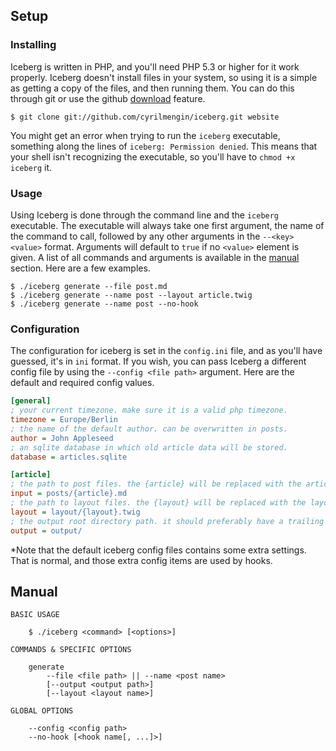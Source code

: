 ## Setup

### Installing

Iceberg is written in PHP, and you'll need PHP 5.3 or higher for it work properly. Iceberg doesn't install files in your system, so using it is a simple as getting a copy of the files, and then running them. You can do this through git or use the github [download](https://github.com/cyrilmengin/iceberg/archive/dev.zip) feature.

```shell
$ git clone	git://github.com/cyrilmengin/iceberg.git website
```

You might get an error when trying to run the ``iceberg`` executable, something along the lines of ``iceberg: Permission denied``. This means that your shell isn't recognizing the executable, so you'll have to ``chmod +x iceberg`` it.


### Usage

Using Iceberg is done through the command line and the ``iceberg`` executable. The executable will always take one first argument, the name of the command to call, followed by any other arguments in the ``--<key> <value>`` format. Arguments will default to ``true`` if no ``<value>`` element is given. A list of all commands and arguments is available in the [manual](#manual) section. Here are a few examples.

```shell
$ ./iceberg generate --file post.md
$ ./iceberg generate --name post --layout article.twig
$ ./iceberg generate --name post --no-hook
```

### Configuration

The configuration for iceberg is set in the ``config.ini`` file, and as you'll have guessed, it's in ``ini`` format. If you wish, you can pass Iceberg a different config file by using the ``--config <file path>`` argument. Here are the default and required config values.

```ini
[general]
; your current timezone. make sure it is a valid php timezone.
timezone = Europe/Berlin
; the name of the default author. can be overwritten in posts.
author = John Appleseed
; an sqlite database in which old article data will be stored.
database = articles.sqlite

[article]
; the path to post files. the {article} will be replaced with the article name.
input = posts/{article}.md
; the path to layout files. the {layout} will be replaced with the layout name.
layout = layout/{layout}.twig
; the output root directory path. it should preferably have a trailing slash.
output = output/
```

*Note that the default iceberg config files contains some extra settings. That is normal, and those extra config items are used by hooks.

## Manual

```
BASIC USAGE

	$ ./iceberg <command> [<options>]

COMMANDS & SPECIFIC OPTIONS

	generate
		--file <file path> || --name <post name>
		[--output <output path>]
		[--layout <layout name>]

GLOBAL OPTIONS

	--config <config path>
	--no-hook [<hook name[, ...]>]
```
